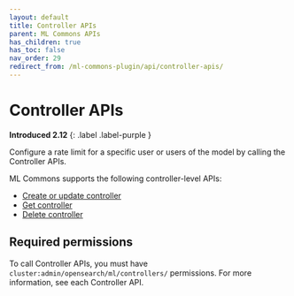 ```yaml
---
layout: default
title: Controller APIs
parent: ML Commons APIs
has_children: true
has_toc: false
nav_order: 29
redirect_from: /ml-commons-plugin/api/controller-apis/
---
```


# Controller APIs
**Introduced 2.12**
{: .label .label-purple }

Configure a rate limit for a specific user or users of the model by calling the Controller APIs. 

ML Commons supports the following controller-level APIs:

- [Create or update controller]({{site.url}}{{site.baseurl}}/ml-commons-plugin/api/controller-apis/create-controller/)
- [Get controller]({{site.url}}{{site.baseurl}}/ml-commons-plugin/api/controller-apis/get-controller/)
- [Delete controller]({{site.url}}{{site.baseurl}}/ml-commons-plugin/api/controller-apis/delete-controller/)

## Required permissions

To call Controller APIs, you must have `cluster:admin/opensearch/ml/controllers/` permissions. For more information, see each Controller API.